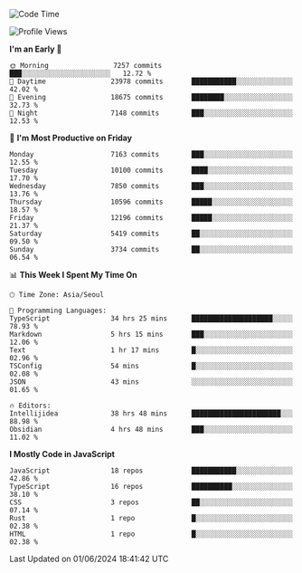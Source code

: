 <!--START_SECTION:waka-->
![Code Time](http://img.shields.io/badge/Code%20Time-6%2C159%20hrs%2036%20mins-blue)

![Profile Views](http://img.shields.io/badge/Profile%20Views-0-blue)

**I'm an Early 🐤** 

```text
🌞 Morning                7257 commits        ███░░░░░░░░░░░░░░░░░░░░░░   12.72 % 
🌆 Daytime                23978 commits       ███████████░░░░░░░░░░░░░░   42.02 % 
🌃 Evening                18675 commits       ████████░░░░░░░░░░░░░░░░░   32.73 % 
🌙 Night                  7148 commits        ███░░░░░░░░░░░░░░░░░░░░░░   12.53 % 
```
📅 **I'm Most Productive on Friday** 

```text
Monday                   7163 commits        ███░░░░░░░░░░░░░░░░░░░░░░   12.55 % 
Tuesday                  10100 commits       ████░░░░░░░░░░░░░░░░░░░░░   17.70 % 
Wednesday                7850 commits        ███░░░░░░░░░░░░░░░░░░░░░░   13.76 % 
Thursday                 10596 commits       █████░░░░░░░░░░░░░░░░░░░░   18.57 % 
Friday                   12196 commits       █████░░░░░░░░░░░░░░░░░░░░   21.37 % 
Saturday                 5419 commits        ██░░░░░░░░░░░░░░░░░░░░░░░   09.50 % 
Sunday                   3734 commits        ██░░░░░░░░░░░░░░░░░░░░░░░   06.54 % 
```


📊 **This Week I Spent My Time On** 

```text
🕑︎ Time Zone: Asia/Seoul

💬 Programming Languages: 
TypeScript               34 hrs 25 mins      ████████████████████░░░░░   78.93 % 
Markdown                 5 hrs 15 mins       ███░░░░░░░░░░░░░░░░░░░░░░   12.06 % 
Text                     1 hr 17 mins        █░░░░░░░░░░░░░░░░░░░░░░░░   02.96 % 
TSConfig                 54 mins             █░░░░░░░░░░░░░░░░░░░░░░░░   02.08 % 
JSON                     43 mins             ░░░░░░░░░░░░░░░░░░░░░░░░░   01.65 % 

🔥 Editors: 
Intellijidea             38 hrs 48 mins      ██████████████████████░░░   88.98 % 
Obsidian                 4 hrs 48 mins       ███░░░░░░░░░░░░░░░░░░░░░░   11.02 % 
```

**I Mostly Code in JavaScript** 

```text
JavaScript               18 repos            ███████████░░░░░░░░░░░░░░   42.86 % 
TypeScript               16 repos            ██████████░░░░░░░░░░░░░░░   38.10 % 
CSS                      3 repos             ██░░░░░░░░░░░░░░░░░░░░░░░   07.14 % 
Rust                     1 repo              █░░░░░░░░░░░░░░░░░░░░░░░░   02.38 % 
HTML                     1 repo              █░░░░░░░░░░░░░░░░░░░░░░░░   02.38 % 
```




 Last Updated on 01/06/2024 18:41:42 UTC
<!--END_SECTION:waka-->
